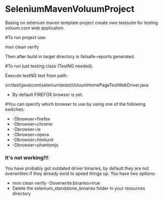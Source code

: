 # SeleniumMavenVoluumProject

Basing on selenium maven template project create own testsuite for testing voluum.com web application.

#To run project use:

mvn clean verify

Then after build in target directory is failsafe-reports generated. 

#To run just testing class (TestNG needed).

Execute testNG test from  path:

src\test\java\com\selenium\tests\VoluumHomePageTestWebDriver.java 

- By default FIREFOX browser is set.

#You can specify which browser to use by using one of the following switches:

- -Dbrowser=firefox
- -Dbrowser=chrome
- -Dbrowser=ie
- -Dbrowser=opera
- -Dbrowser=htmlunit
- -Dbrowser=phantomjs


### It's not working!!!

You have probably got outdated driver binaries, by default they are not overwritten if they already exist to speed things up.  You have two options:

- mvn clean verify -Doverwrite.binaries=true
- Delete the selenium_standalone_binaries folder in your resources directory